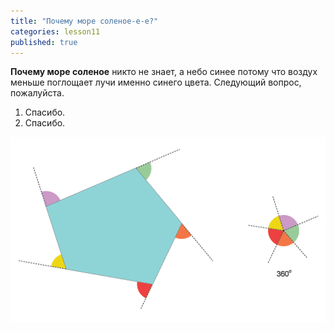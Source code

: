 ```yaml
---
title: "Почему море соленое-е-е?"
categories: lesson11
published: true
---
```


**Почему море соленое** никто не знает, а небо синее потому что воздух меньше поглощает лучи именно синего цвета.
Следующий вопрос, пожалуйста.

1. Спасибо.
1. Спасибо.

![54UZf.png](/img/54UZf.png)